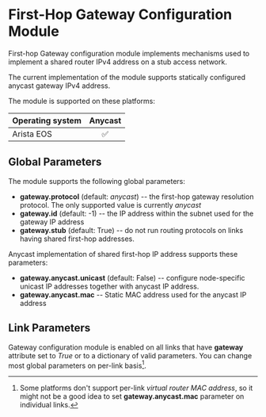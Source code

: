 # First-Hop Gateway Configuration Module

First-hop Gateway configuration module implements mechanisms used to implement a shared router IPv4 address on a stub access network.

The current implementation of the module supports statically configured anycast gateway IPv4 address.

The module is supported on these platforms:

| Operating system      | Anycast |
| --------------------- | :-: |
| Arista EOS            | ✅  |

## Global Parameters

The module supports the following global parameters: 

* **gateway.protocol** (default: *anycast*) -- the first-hop gateway resolution protocol. The only supported value is currently *anycast*
* **gateway.id** (default: -1) -- the IP address within the subnet used for the gateway IP address
* **gateway.stub** (default: True) -- do not run routing protocols on links having shared first-hop addresses.

Anycast implementation of shared first-hop IP address supports these parameters:

* **gateway.anycast.unicast** (default: False) -- configure node-specific unicast IP addresses together with anycast IP address.
* **gateway.anycast.mac** -- Static MAC address used for the anycast IP address

## Link Parameters

Gateway configuration module is enabled on all links that have **gateway** attribute set to *True* or to a dictionary of valid parameters. You can change most global parameters on per-link basis[^MAC].

[^MAC]: Some platforms don't support per-link *virtual router MAC address*, so it might not be a good idea to set **gateway.anycast.mac** parameter on individual links.

